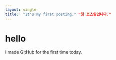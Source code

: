 ```yaml
---
layout: single
title:  "It's my first posting." "첫 포스팅입니다."
---
```


# hello

I made GitHub for the first time today.
